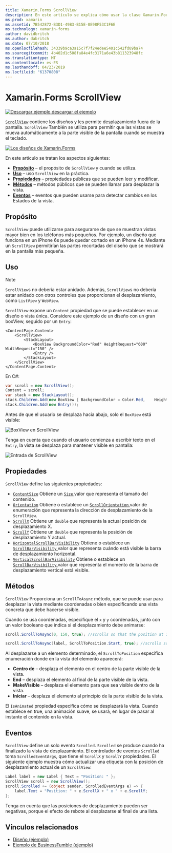 ```yaml
---
title: Xamarin.Forms ScrollView
description: En este artículo se explica cómo usar la clase Xamarin.Forms ScrollView para presentar los diseños que no caben en una sola pantalla y que tienen contenido dejar espacio para el teclado.
ms.prod: xamarin
ms.assetid: 7B542872-B3D1-49B3-B15E-0E98F53C1F6E
ms.technology: xamarin-forms
author: davidbritch
ms.author: dabritch
ms.date: 07/10/2018
ms.openlocfilehash: 34339b9ca3a15c7f7f24edee5401c542fd09ba74
ms.sourcegitcommit: 4b402d1c508fa84e4fc3171a6e43b811323948fc
ms.translationtype: MT
ms.contentlocale: es-ES
ms.lasthandoff: 04/23/2019
ms.locfileid: "61370808"
---
```

# <a name="xamarinforms-scrollview"></a>Xamarin.Forms ScrollView

[![Descargar ejemplo](~/media/shared/download.png) descargar el ejemplo](https://developer.xamarin.com/samples/xamarin-forms/UserInterface/Layout/)

[`ScrollView`](xref:Xamarin.Forms.ScrollView) contiene los diseños y les permite desplazamiento fuera de la pantalla. `ScrollView` También se utiliza para permitir que las vistas se mueva automáticamente a la parte visible de la pantalla cuando se muestra el teclado.

[![](scroll-view-images/layouts-sml.png "Los diseños de Xamarin.Forms")](scroll-view-images/layouts.png#lightbox "los diseños de Xamarin.Forms")

En este artículo se tratan los aspectos siguientes:

- **[Propósito](#purpose)**  &ndash; el propósito de `ScrollView` y cuando se utiliza.
- **[Uso](#usage)**  &ndash; uso `ScrollView` en la práctica.
- **[Propiedades](#properties)**  &ndash; propiedades públicas que se pueden leer y modificar.
- **[Métodos](#methods)**  &ndash; métodos públicos que se pueden llamar para desplazar la vista.
- **[Eventos](#events)**  &ndash; eventos que pueden usarse para detectar cambios en los Estados de la vista.

## <a name="purpose"></a>Propósito

`ScrollView` puede utilizarse para asegurarse de que se muestran vistas mayor bien en los teléfonos más pequeños. Por ejemplo, un diseño que funciona en un iPhone 6s puede quedar cortado en un iPhone 4s. Mediante un `ScrollView` permitirían las partes recortadas del diseño que se mostrará en la pantalla más pequeña.

## <a name="usage"></a>Uso

> [!NOTE]
> `ScrollView`s no debería estar anidado. Además, `ScrollView`s no debería estar anidado con otros controles que proporcionan el desplazamiento, como `ListView` y `WebView`.

`ScrollView` expone un `Content` propiedad que se puede establecer en un diseño o vista única. Considere este ejemplo de un diseño con un gran boxView, seguido por un `Entry`:

```xaml
<ContentPage.Content>
    <ScrollView>
        <StackLayout>
            <BoxView BackgroundColor="Red" HeightRequest="600" WidthRequest="150" />
            <Entry />
        </StackLayout>
    </ScrollView>
</ContentPage.Content>
```

En C#:

```csharp
var scroll = new ScrollView();
Content = scroll;
var stack = new StackLayout();
stack.Children.Add(new BoxView { BackgroundColor = Color.Red,    HeightRequest = 600, WidthRequest = 600 });
stack.Children.Add(new Entry());
```

Antes de que el usuario se desplaza hacia abajo, solo el `BoxView` está visible:

![](scroll-view-images/scroll-start.png "BoxView en ScrollView")

Tenga en cuenta que cuando el usuario comienza a escribir texto en el `Entry`, la vista se desplaza para mantener visible en pantalla:

![](scroll-view-images/scroll-end.png "Entrada de ScrollView")

## <a name="properties"></a>Propiedades

`ScrollView` define las siguientes propiedades:

- [`ContentSize`](xref:Xamarin.Forms.ScrollView.ContentSizeProperty) Obtiene un [ `Size` ](xref:Xamarin.Forms.Size) valor que representa el tamaño del contenido.
- [`Orientation`](xref:Xamarin.Forms.ScrollView.OrientationProperty) Obtiene o establece un [ `ScrollOrientation` ](xref:Xamarin.Forms.ScrollOrientation) valor de enumeración que representa la dirección de desplazamiento de la `ScrollView`.
- [`ScrollX`](xref:Xamarin.Forms.ScrollView.ScrollXProperty) Obtiene un `double` que representa la actual posición de desplazamiento X.
- [`ScrollY`](xref:Xamarin.Forms.ScrollView.ScrollYProperty) Obtiene un `double` que representa la posición de desplazamiento Y actual.
- [`HorizontalScrollBarVisibility`](xref:Xamarin.Forms.ScrollView.HorizontalScrollBarVisibilityProperty) Obtiene o establece un [ `ScrollBarVisibility` ](xref:Xamarin.Forms.ScrollBarVisibility) valor que representa cuándo está visible la barra de desplazamiento horizontal.
- [`VerticalScrollBarVisibility`](xref:Xamarin.Forms.ScrollView.VerticalScrollBarVisibilityProperty) Obtiene o establece un [ `ScrollBarVisibility` ](xref:Xamarin.Forms.ScrollBarVisibility) valor que representa el momento de la barra de desplazamiento vertical está visible.

## <a name="methods"></a>Métodos

`ScrollView` Proporciona un `ScrollToAsync` método, que se puede usar para desplazar la vista mediante coordenadas o bien especificando una vista concreta que debe hacerse visible.

Cuando se usa coordenadas, especifique el `x` y `y` coordenadas, junto con un valor booleano que indica si el desplazamiento debe animarse:

```csharp
scroll.ScrollToAsync(0, 150, true); //scrolls so that the position at 150px from the top is visible

scroll.ScrollToAsync(label, ScrollToPosition.Start, true); //scrolls so that the label is at the start of the list
```

Al desplazarse a un elemento determinado, el `ScrollToPosition` especifica enumeración donde en la vista del elemento aparecerá:

- **Centro de** &ndash; desplaza el elemento en el centro de la parte visible de la vista.
- **End** &ndash; desplaza el elemento al final de la parte visible de la vista.
- **MakeVisible** &ndash; desplaza el elemento para que sea visible dentro de la vista.
- **Iniciar** &ndash; desplaza el elemento al principio de la parte visible de la vista.

El `IsAnimated` propiedad especifica cómo se desplazará la vista. Cuando establece en true, una animación suave, se usará, en lugar de pasar al instante el contenido en la vista.

## <a name="events"></a>Eventos

`ScrollView` define un solo evento `Scrolled`. `Scrolled` se produce cuando ha finalizado la vista de desplazamiento. El controlador de eventos `Scrolled` toma `ScrolledEventArgs`, que tiene el `ScrollX` y `ScrollY` propiedades. El siguiente ejemplo muestra cómo actualizar una etiqueta con la posición de desplazamiento actual de un `ScrollView`:

```csharp
Label label = new Label { Text = "Position: " };
ScrollView scroll = new ScrollView();
scroll.Scrolled += (object sender, ScrolledEventArgs e) => {
    label.Text = "Position: " + e.ScrollX + " x " + e.ScrollY;
};
```

Tenga en cuenta que las posiciones de desplazamiento pueden ser negativas, porque el efecto de rebote al desplazarse al final de una lista.


## <a name="related-links"></a>Vínculos relacionados

- [Diseño (ejemplo)](https://developer.xamarin.com/samples/xamarin-forms/UserInterface/Layout/)
- [Ejemplo de BusinessTumble (ejemplo)](https://developer.xamarin.com/samples/xamarin-forms/UserInterface/BusinessTumble/)
